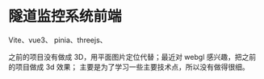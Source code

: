 # 隧道监控系统前端

Vite、vue3、 pinia、threejs、

之前的项目没有做成 3D，用平面图片定位代替；最近对 webgl 感兴趣，把之前的项目做成 3d 效果；
主要是为了学习一些主要技术点，所以没有做得很细。
